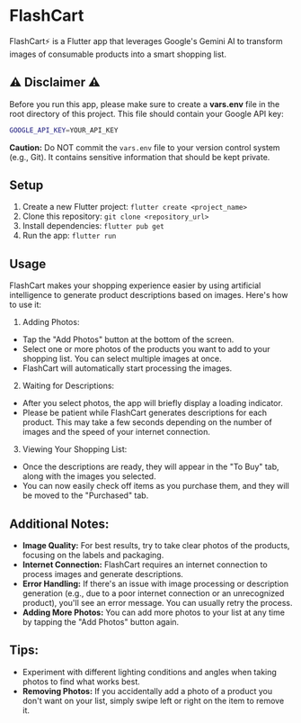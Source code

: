 # FlashCart
FlashCart⚡ is a Flutter app that leverages Google's Gemini AI to transform images of consumable products into a smart shopping list. 

## ⚠️ Disclaimer ⚠️

Before you run this app, please make sure to create a **vars.env** file in the root directory of this project. This file should contain your Google API key:

```bash
GOOGLE_API_KEY=YOUR_API_KEY
```
**Caution:** Do NOT commit the `vars.env` file to your version control system (e.g., Git). It contains sensitive information that should be kept private.

## Setup

1. Create a new Flutter project: `flutter create <project_name>`
2. Clone this repository: `git clone <repository_url>`
3. Install dependencies: `flutter pub get`
4. Run the app: `flutter run`

## Usage

FlashCart makes your shopping experience easier by using artificial intelligence to generate product descriptions based on images. Here's how to use it:

1. Adding Photos:

* Tap the "Add Photos" button at the bottom of the screen.
* Select one or more photos of the products you want to add to your shopping list. You can select multiple images at once.
* FlashCart will automatically start processing the images.

2. Waiting for Descriptions:

* After you select photos, the app will briefly display a loading indicator.
* Please be patient while FlashCart generates descriptions for each product. This may take a few seconds depending on the number of images and the speed of your internet connection.

3. Viewing Your Shopping List:

* Once the descriptions are ready, they will appear in the "To Buy" tab, along with the images you selected.
* You can now easily check off items as you purchase them, and they will be moved to the "Purchased" tab.

## Additional Notes:

* **Image Quality:** For best results, try to take clear photos of the products, focusing on the labels and packaging.
* **Internet Connection:** FlashCart requires an internet connection to process images and generate descriptions.
* **Error Handling:** If there's an issue with image processing or description generation (e.g., due to a poor internet connection or an unrecognized product), you'll see an error message. You can usually retry the process.
* **Adding More Photos:** You can add more photos to your list at any time by tapping the "Add Photos" button again.

## Tips:

* Experiment with different lighting conditions and angles when taking photos to find what works best.
* **Removing Photos:** If you accidentally add a photo of a product you don't want on your list, simply swipe left or right on the item to remove it.
